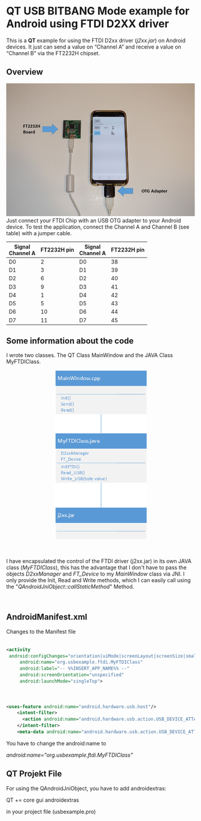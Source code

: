 


# QT USB BITBANG Mode example for Android using FTDI D2XX driver


This is a <B> QT </B> example for using the FTDI D2xx driver (*j2xx.jar*) on Android devices.
It just can send a value on “Channel A” and receive a value on “Channel B” via the FT2232H chipset.




## Overview

![Overview](img/overview.png)
<br>
Just connect your FTDI Chip with an USB OTG adapter to your Android device.
To test the application, connect the Channel A  and Channel B (see table) with a jumper cable.
<br>


| Signal<br>Channel A   | FT2232H pin | Signal<br>Channel A     | FT2232H pin |
|--------   |-------------|-----------|-------------|
| D0        | 2           | D0        | 38          |
| D1        | 3           | D1        | 39          |
| D2        | 6           | D2        | 40          |
| D3        | 9           | D3        | 41          |
| D4        | 1           | D4        | 42          |
| D5        | 5           | D5        | 43          |
| D6        | 10          | D6        | 44          |
| D7        | 11          | D7        | 45          |


## Some information about the code

I wrote two classes. The QT Class MainWindow and the JAVA Class MyFTDIClass.
<br>

<p align="center">
<img src="img/Classdiagram.png">
</p>


<br>

I have encapsulated the control of the FTDI driver (j2xx.jar) in its own JAVA class (*MyFTDIClass*), this has the advantage that  I don't have to pass the objects *D2xxManager* and *FT_Device* to my *MainWindow* class via JNI.
I only provide the Init, Read and Write methods, which I can easily call using the "*QAndroidJniObject::callStaticMethod*" Method.

<br>

## AndroidManifest.xml

Changes to the Manifest file

```xml

<activity
 android:configChanges="orientation|uiMode|screenLayout|screenSize|smallestScreenSize|layoutDirection|locale|fontScale|keyboard|keyboardHidden|navigation"
	 android:name="org.usbexample.ftdi.MyFTDIClass"
	 android:label="-- %%INSERT_APP_NAME%% --"
	 android:screenOrientation="unspecified"
	 android:launchMode="singleTop">



<uses-feature android:name="android.hardware.usb.host"/>
    <intent-filter>
      <action android:name="android.hardware.usb.action.USB_DEVICE_ATTACHED"/>
    </intent-filter>
    <meta-data android:name="android.hardware.usb.action.USB_DEVICE_ATTACHED" android:resource="@xml/device_filter"/>


   ```

You have to change the android:name to

*android:name="org.usbexample.ftdi.MyFTDIClass"*




## QT Projekt File

For using the QAndroidJniObject, you have to add androidextras:

QT       += core gui androidextras

in your project file (usbexample&#46;pro)
